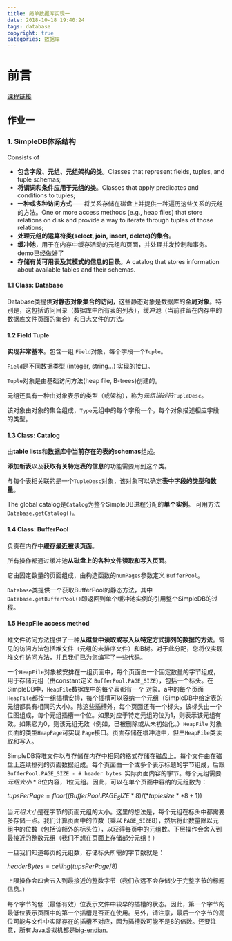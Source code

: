 ```yaml
---
title: 简单数据库实现一
date: 2018-10-18 19:40:24
tags: database
copyright: true
categories: 数据库
---
```


# 前言



[课程链接](https://sites.google.com/site/cs186fall2013)





## 作业一

### 1. SimpleDB体系结构

Consists of

- **包含字段、元组、元组架构的类**。Classes that represent fields, tuples, and tuple schemas;
- **将谓词和条件应用于元组的类**。Classes that apply predicates and conditions to tuples;
- **一种或多种访问方式**——将关系存储在磁盘上并提供一种遍历这些关系的元组的方法。One or more access methods (e.g., heap files) that store relations on disk and provide a way to iterate through tuples of those relations;
- **处理元组的运算符类(select, join, insert, delete)的集合**。
- **缓冲池**，用于在内存中缓存活动的元组和页面，并处理并发控制和事务。demo已经做好了
- **存储有关可用表及其模式的信息的目录**。A catalog that stores information about available tables and their schemas.



#### 1.1 Class: Database

Database类提供**对静态对象集合的访问**，这些静态对象是数据库的**全局对象**。特别是，这包括访问目录（数据库中所有表的列表），缓冲池（当前驻留在内存中的数据库文件页面的集合）和日志文件的方法。



#### 1.2 Field  Tuple

**实现非常基本**。包含一组 `Field`对象，每个字段一个`Tuple`。 

`Field`是不同数据类型 (integer, string...) 实现的接口。

`Tuple`对象是由基础访问方法(heap file, B-trees)创建的。

元组还具有一种由对象表示的类型（或架构），称为*元组描述符*`TupleDesc`。

该对象由对象的集合组成，`Type`元组中的每个字段一个，每个对象描述相应字段的类型。



#### 1.3 Class: Catalog

由**table lists**和**数据库中当前存在的表的schemas**组成。

**添加新表**以及**获取有关特定表的信息**的功能需要用到这个类。

与每个表相关联的是一个`TupleDesc`对象，该对象可以确定**表中字段的类型和数量**。

The global catalog是`Catalog`为整个SimpleDB进程分配的**单个实例**。 可用方法`Database.getCatalog()`。



#### 1.4 Class: BufferPool

负责在内存中**缓存最近被读页面**。

所有操作都通过缓冲池**从磁盘上的各种文件读取和写入页面**。

它由固定数量的页面组成，由构造函数的`numPages`参数定义 `BufferPool`。

`Database`类提供一个获取BufferPool的静态方法，其中 `Database.getBufferPool()`即返回到单个缓冲池实例的引用整个SimpleDB的过程。



#### 1.5 HeapFile access method

堆文件访问方法提供了一种**从磁盘中读取或写入以特定方式排列的数据的方法**。常见的访问方法包括堆文件（元组的未排序文件）和B树。对于此分配，您将仅实现堆文件访问方法，并且我们已为您编写了一些代码。

一个`HeapFile`对象被安排在一组页面中，每个页面由一个固定数量的字节组成，用于存储元组（由constant定义 `BufferPool.PAGE_SIZE`），包括一个标头。在SimpleDB中，`HeapFile`数据库中的每个表都有一个 对象。a中的每个页面`HeapFile`都按一组插槽安排，每个插槽可以容纳一个元组（SimpleDB中给定表的元组都具有相同的大小）。除这些插槽外，每个页面还有一个标头，该标头由一个位图组成，每个元组插槽一个位。如果对应于特定元组的位为1，则表示该元组有效。如果它为0，则该元组无效（例如，已被删除或从未初始化。）`HeapFile` 对象页面的类型`HeapPage`可实现 `Page`接口。页面存储在缓冲池中，但由`HeapFile`类读取和写入。

SimpleDB将堆文件以与存储在内存中相同的格式存储在磁盘上。每个文件由在磁盘上连续排列的页面数据组成。每个页面由一个或多个表示标题的字节组成，后跟`BufferPool.PAGE_SIZE - # header bytes `实际页面内容的字节。每个元组需要*元组大小* * 8位内容，1位元组。因此，可以在单个页面中容纳的元组数为：

$tupsPerPage = floor((BufferPool.PAGE_SIZE * 8) / (*tuple size* * 8 + 1))$

当*元组大小*是在字节的页面元组的大小。这里的想法是，每个元组在标头中都需要多存储一点。我们计算页面中的位数（乘以 `PAGE_SIZE`8），然后将此数量除以元组中的位数（包括该额外的标头位），以获得每页中的元组数。下层操作会舍入到最接近的整数元组（我们不想在页面上存储部分元组！）

一旦我们知道每页的元组数，存储标头所需的字节数就是：

$headerBytes = ceiling(tupsPerPage/8)$

上限操作会四舍五入到最接近的整数字节（我们永远不会存储少于完整字节的标题信息。）

每个字节的低（最低有效）位表示文件中较早的插槽的状态。因此，第一个字节的最低位表示页面中的第一个插槽是否正在使用。另外，请注意，最后一个字节的高位可能与文件中实际存在的插槽不对应，因为插槽数可能不是8的倍数。还要注意，所有Java虚拟机都是[big-endian](http://en.wikipedia.org/wiki/Endianness)。